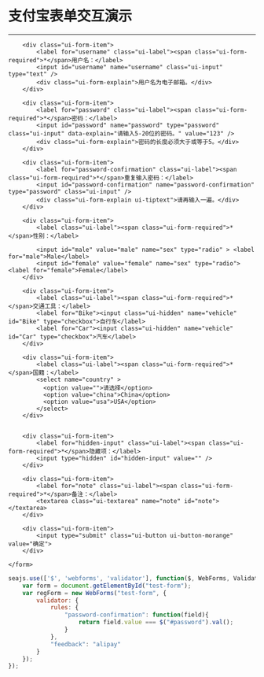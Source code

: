 
# 支付宝表单交互演示

----

<link charset="utf-8" rel="stylesheet" href="http://assets.spmjs.org/alice/form/1.0.0/form.css" />
<link charset="utf-8" rel="stylesheet" href="http://assets.spmjs.org/alice/button/1.0.0/button.css" />
<link charset="utf-8" rel="stylesheet" href="http://assets.spmjs.org/alice/tiptext/1.0.1/tiptext.css" />

<div class="cell">
    <form id="test-form" class="ui-form">

        <div class="ui-form-item">
            <label for="username" class="ui-label"><span class="ui-form-required">*</span>用户名：</label>
            <input id="username" name="username" class="ui-input" type="text" />
            <div class="ui-form-explain">用户名为电子邮箱。</div>
        </div>

        <div class="ui-form-item">
            <label for="password" class="ui-label"><span class="ui-form-required">*</span>密码：</label>
            <input id="password" name="password" type="password" class="ui-input" data-explain="请输入5-20位的密码。" value="123" />
            <div class="ui-form-explain">密码的长度必须大于或等于5。</div>
        </div>

        <div class="ui-form-item">
            <label for="password-confirmation" class="ui-label"><span class="ui-form-required">*</span>重复输入密码：</label>
            <input id="password-confirmation" name="password-confirmation" type="password" class="ui-input" />
            <div class="ui-form-explain ui-tiptext">请再输入一遍。</div>
        </div>

        <div class="ui-form-item">
            <label class="ui-label"><span class="ui-form-required">*</span>性别：</label>

            <input id="male" value="male" name="sex" type="radio" > <label for="male">Male</label>
            <input id="female" value="female" name="sex" type="radio"> <label for="female">Female</label>
        </div>

        <div class="ui-form-item">
            <label class="ui-label"><span class="ui-form-required">*</span>交通工具：</label>
            <label for="Bike"><input class="ui-hidden" name="vehicle" id="Bike" type="checkbox">自行车</label>
            <label for="Car"><input class="ui-hidden" name="vehicle" id="Car" type="checkbox">汽车</label>
        </div>

        <div class="ui-form-item">
            <label class="ui-label"><span class="ui-form-required">*</span>国籍：</label>
            <select name="country" >
              <option value="">请选择</option>
              <option value="china">China</option>
              <option value="usa">USA</option>
            </select>
        </div>


        <div class="ui-form-item">
            <label for="hidden-input" class="ui-label"><span class="ui-form-required">*</span>隐藏项：</label>
            <input type="hidden" id="hidden-input" value="" />
        </div>

        <div class="ui-form-item">
            <label for="note" class="ui-label"><span class="ui-form-required">*</span>备注：</label>
            <textarea class="ui-textarea" name="note" id="note"></textarea>
        </div>

        <div class="ui-form-item">
            <input type="submit" class="ui-button ui-button-morange" value="确定">
        </div>

    </form>
</div>

````js
seajs.use(['$', 'webforms', 'validator'], function($, WebForms, Validator){
    var form = document.getElementById("test-form");
    var regForm = new WebForms("test-form", {
        validator: {
            rules: {
                "password-confirmation": function(field){
                    return field.value === $("#password").val();
                }
            },
            "feedback": "alipay"
        }
    });
});
````
